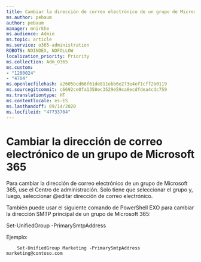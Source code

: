 ```yaml
---
title: Cambiar la dirección de correo electrónico de un grupo de Microsoft 365
ms.author: pebaum
author: pebaum
manager: mnirkhe
ms.audience: Admin
ms.topic: article
ms.service: o365-administration
ROBOTS: NOINDEX, NOFOLLOW
localization_priority: Priority
ms.collection: Adm_O365
ms.custom:
- "1200024"
- "4704"
ms.openlocfilehash: a2605bcd66f61de811ebb6e273e4ef1cff2b0119
ms.sourcegitcommit: c6692ce0fa1358ec3529e59ca0ecdfdea4cdc759
ms.translationtype: HT
ms.contentlocale: es-ES
ms.lasthandoff: 09/14/2020
ms.locfileid: "47733704"
---
```

# <a name="change-email-address-of-a-microsoft-365-group"></a>Cambiar la dirección de correo electrónico de un grupo de Microsoft 365

Para cambiar la dirección de correo electrónico de un grupo de Microsoft 365, use el Centro de administración. Solo tiene que seleccionar el grupo y, luego, seleccionar @editar dirección de correo electrónico.

También puede usar el siguiente comando de PowerShell EXO para cambiar la dirección SMTP principal de un grupo de Microsoft 365:

Set-UnifiedGroup <Group Name>-PrimarySmtpAddress <new SMTP Address>

Ejemplo:

```
    Set-UnifiedGroup Marketing -PrimarySmtpAddress marketing@contoso.com
```
